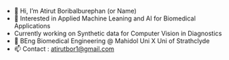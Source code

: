- 👋 Hi, I’m Atirut Boribalburephan (or Name)
- 👀 Interested in Applied Machine Leaning and AI for Biomedical Applications
- Currently working on Synthetic data for Computer Vision in Diagnostics
- 🌱 BEng Biomedical Engineering @ Mahidol Uni X Uni of Strathclyde
- 📫 Contact : atirutbor1@gmail.com

<!---
NameAtirut/NameAtirut is a ✨ special ✨ repository because its `README.md` (this file) appears on your GitHub profile.
You can click the Preview link to take a look at your changes.
--->
